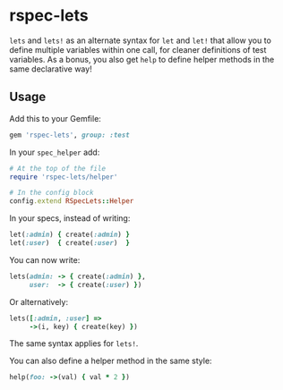 rspec-lets
====================

`lets` and `lets!` as an alternate syntax for `let` and `let!` that allow
you to define multiple variables within one call, for cleaner
definitions of test variables. As a bonus, you also get `help` to define
helper methods in the same declarative way!

## Usage

Add this to your Gemfile:

```ruby
gem 'rspec-lets', group: :test
```

In your `spec_helper` add:

```ruby
# At the top of the file
require 'rspec-lets/helper'

# In the config block
config.extend RSpecLets::Helper
```

In your specs, instead of writing:

```ruby
let(:admin) { create(:admin) }
let(:user)  { create(:user)  }
```

You can now write:

```ruby
lets(admin: -> { create(:admin) },
     user:  -> { create(:user) })
```

Or alternatively:
```ruby
lets([:admin, :user] =>
     ->(i, key) { create(key) })
```

The same syntax applies for `lets!`.

You can also define a helper method in the same style:
```ruby
help(foo: ->(val) { val * 2 })
```
